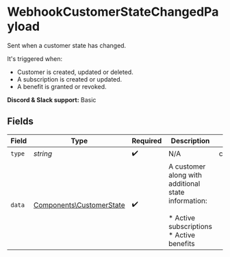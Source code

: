 # WebhookCustomerStateChangedPayload

Sent when a customer state has changed.

It's triggered when:

* Customer is created, updated or deleted.
* A subscription is created or updated.
* A benefit is granted or revoked.

**Discord & Slack support:** Basic


## Fields

| Field                                                                                         | Type                                                                                          | Required                                                                                      | Description                                                                                   | Example                                                                                       |
| --------------------------------------------------------------------------------------------- | --------------------------------------------------------------------------------------------- | --------------------------------------------------------------------------------------------- | --------------------------------------------------------------------------------------------- | --------------------------------------------------------------------------------------------- |
| `type`                                                                                        | *string*                                                                                      | :heavy_check_mark:                                                                            | N/A                                                                                           | customer.state_changed                                                                        |
| `data`                                                                                        | [Components\CustomerState](../../Models/Components/CustomerState.md)                          | :heavy_check_mark:                                                                            | A customer along with additional state information:<br/><br/>* Active subscriptions<br/>* Active benefits |                                                                                               |